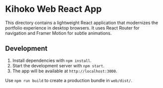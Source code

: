 # Kihoko Web React App

This directory contains a lightweight React application that modernizes the portfolio experience in desktop browsers. It uses React Router for navigation and Framer Motion for subtle animations.

## Development

1. Install dependencies with `npm install`.
2. Start the development server with `npm start`.
3. The app will be available at `http://localhost:3000`.

Use `npm run build` to create a production bundle in `web/dist/`.
